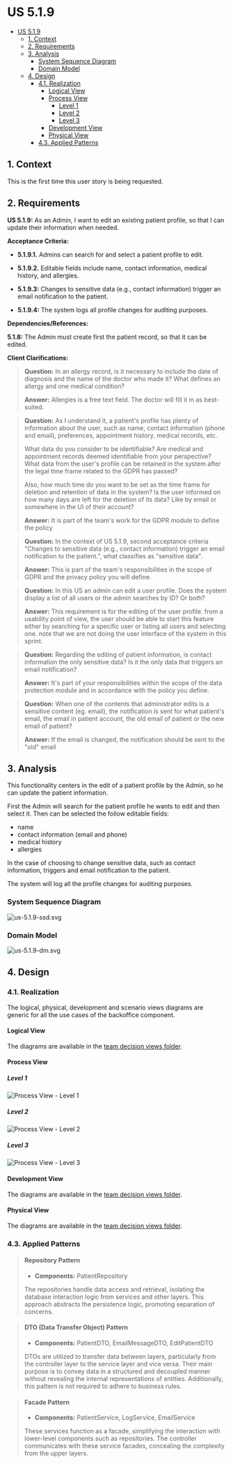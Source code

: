 # US 5.1.9

<!-- TOC -->
* [US 5.1.9](#us-519)
  * [1. Context](#1-context)
  * [2. Requirements](#2-requirements-)
  * [3. Analysis](#3-analysis)
    * [System Sequence Diagram](#system-sequence-diagram)
    * [Domain Model](#domain-model)
  * [4. Design](#4-design)
    * [4.1. Realization](#41-realization)
      * [Logical View](#logical-view)
      * [Process View](#process-view)
        * [Level 1](#level-1)
        * [Level 2](#level-2)
        * [Level 3](#level-3)
      * [Development View](#development-view)
      * [Physical View](#physical-view)
    * [4.3. Applied Patterns](#43-applied-patterns)
<!-- TOC -->


## 1. Context

This is the first time this user story is being requested.

## 2. Requirements 

**US 5.1.9:** As an Admin, I want to edit an existing patient profile, so that I can update their information when needed.

**Acceptance Criteria:**

- **5.1.9.1.** Admins can search for and select a patient profile to edit.

- **5.1.9.2.** Editable fields include name, contact information, medical history, and allergies.

- **5.1.9.3:** Changes to sensitive data (e.g., contact information) trigger an email notification to the patient.

- **5.1.9.4:** The system logs all profile changes for auditing purposes.

**Dependencies/References:**

**5.1.8:** The Admin must create first the patient record, so that it can be edited.

**Client Clarifications:**

> **Question:** In an allergy record, is it necessary to include the date of diagnosis and the name of the doctor who made it?
> What defines an allergy and one medical condition?
>
> **Answer:** Allergies is a free text field. The doctor will fill it in as best-suited.

> **Question:** As I understand it, a patient's profile has plenty of information about the user, such as name, contact
> information (phone and email), preferences, appointment history, medical records, etc.
>
> What data do you consider to be identifiable? Are medical and appointment records deemed identifiable from your 
> perspective? What data from the user's profile can be retained in the system after the legal time frame related to the
> GDPR has passed?
>
> Also, how much time do you want to be set as the time frame for deletion and retention of data in the system? Is the 
> user informed on how many days are left for the deletion of its data? Like by email or somewhere in the UI of their
> account?
>
> **Answer:** It is part of the team's work for the GDPR module to define the policy

> **Question:** In the context of US 5.1.9, second acceptance criteria "Changes to sensitive data (e.g., contact
> information) trigger an email notification to the patient.", what classifies as "sensitive data".
>
> **Answer:** This is part of the team's responsibilities in the scope of GDPR and the privacy policy you will define.

> **Question:** In this US an admin can edit a user profile. Does the system display a list of all users or the admin
> searches by ID? Or both?
>
> **Answer:** This requirement is for the editing of the user profile. from a usability point of view, the user should
> be able to start this feature either by searching for a specific user or listing all users and selecting one.
> note that we are not doing the user interface of the system in this sprint.

> **Question:** Regarding the editing of patient information, is contact information the only sensitive data? Is it the 
> only data that triggers an email notification?
>
> **Answer:** It's part of your responsibilities within the scope of the data protection module and in accordance with
> the policy you define.

> **Question:** When one of the contents that administrator edits is a sensitive content (eg. email), the notification 
> is sent for what patient's email, the email in patient account, the old email of patient or the new email of patient?
>
> **Answer:** If the email is changed, the notification should be sent to the "old" email


## 3. Analysis

This functionality centers in the edit of a patient profile by the Admin, so he can update the patient information.

First the Admin will search for the patient profile he wants to edit and then select it. Then can be selected the follow
editable fields:
- name
- contact information (email and phone)
- medical history
- allergies

In the case of choosing to change sensitive data, such as contact information, triggers and email notification to the
patient. 

The system will log all the profile changes for auditing purposes.


### System Sequence Diagram

![us-5.1.9-ssd.svg](diagrams/ssd/us-5.1.9-ssd.svg)

### Domain Model

![us-5.1.9-dm.svg](diagrams/dm/us-5.1.9-dm.svg)

## 4. Design

### 4.1. Realization

The logical, physical, development and scenario views diagrams are generic for all the use cases of the backoffice component.

#### Logical View

The diagrams are available in the [team decision views folder](../../team-decisions/views/general-views.md#1-logical-view).

#### Process View

##### Level 1

![Process View - Level 1](diagrams/n1/process-view-nivel1.svg)

##### Level 2

![Process View - Level 2](diagrams/n2/process-view-nivel2.svg)

##### Level 3

![Process View - Level 3](diagrams/n3/process-view-nivel3.svg)

#### Development View

The diagrams are available in the [team decision views folder](../../team-decisions/views/general-views.md#3-development-view).

#### Physical View

The diagrams are available in the [team decision views folder](../../team-decisions/views/general-views.md#4-physical-view).

### 4.3. Applied Patterns

> #### **Repository Pattern**
>
>* **Components:** PatientRepository
>
> The repositories handle data access and retrieval, isolating the database interaction logic from services and other
> layers. This approach abstracts the persistence logic, promoting separation of concerns.


> #### **DTO (Data Transfer Object) Pattern**
>
>* **Components:** PatientDTO, EmailMessageDTO, EditPatientDTO
>
> DTOs are utilized to transfer data between layers, particularly from the controller layer to the service layer and
> vice versa. Their main purpose is to convey data in a structured and decoupled manner without revealing the internal
> representations of entities. Additionally, this pattern is not required to adhere to business rules.


> #### **Facade Pattern**
>
>* **Components:** PatientService, LogService, EmailService
>
> These services function as a facade, simplifying the interaction with lower-level components such as repositories.
> The controller communicates with these service facades, concealing the complexity from the upper layers.
